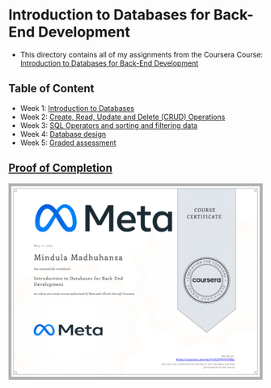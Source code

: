 # Introduction to Databases for Back-End Development
-   This directory contains all of my assignments from the Coursera Course:  [Introduction to Databases for Back-End Development](https://www.coursera.org/learn/intro-to-databases-back-end-development?specialization=meta-back-end-developer)

## Table of Content

-   Week 1:  [Introduction to Databases](https://github.com/mindula-madhuhansa/Meta-Back-End-Developer-Professional-Certificate/tree/main/Introduction%20to%20Databases%20for%20Back-End%20Development/Week%201)
-   Week 2:  [Create, Read, Update and Delete (CRUD) Operations](https://github.com/mindula-madhuhansa/Meta-Back-End-Developer-Professional-Certificate/tree/main/Introduction%20to%20Databases%20for%20Back-End%20Development/Week%202)
-   Week 3:  [SQL Operators and sorting and filtering data](https://github.com/mindula-madhuhansa/Meta-Back-End-Developer-Professional-Certificate/tree/main/Introduction%20to%20Databases%20for%20Back-End%20Development/Week%203)
-   Week 4:  [Database design](https://github.com/mindula-madhuhansa/Meta-Back-End-Developer-Professional-Certificate/tree/main/Introduction%20to%20Databases%20for%20Back-End%20Development/Week%204)
-   Week 5:  [Graded assessment](https://github.com/mindula-madhuhansa/Meta-Back-End-Developer-Professional-Certificate/tree/main/Introduction%20to%20Databases%20for%20Back-End%20Development/Week%205)

## [Proof of Completion](https://www.coursera.org/account/accomplishments/certificate/E2QQ5JV7VV6L)
![certificate of introduction to databases for back-end development](https://github.com/mindula-madhuhansa/Meta-Back-End-Developer-Professional-Certificate/blob/main/Introduction%20to%20Databases%20for%20Back-End%20Development/Coursera%20E2QQ5JV7VV6L.png)
